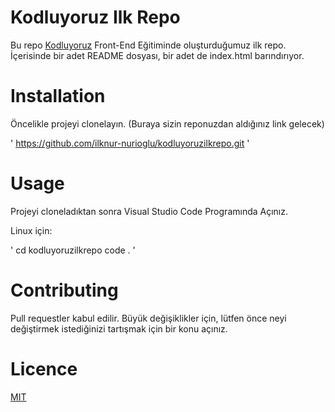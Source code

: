 # Kodluyoruz Ilk Repo
Bu repo [Kodluyoruz](http://kodluyoruz.org) Front-End Eğitiminde oluşturduğumuz ilk repo. İçerisinde bir adet README dosyası, bir adet de index.html barındırıyor.

# Installation 

Öncelikle projeyi clonelayın. (Buraya sizin reponuzdan aldığınız link gelecek)

'
https://github.com/ilknur-nurioglu/kodluyoruzilkrepo.git
'
# Usage

Projeyi cloneladıktan sonra Visual Studio Code Programında Açınız.

Linux için:

'
cd kodluyoruzilkrepo
code . 
'
 # Contributing

 
 Pull requestler kabul edilir. Büyük değişiklikler için, lütfen önce neyi değiştirmek istediğinizi tartışmak için bir konu açınız.

 # Licence 


 [MIT](https://choosealicense.com/licenses/mit/)
